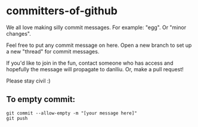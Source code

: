 # committers-of-github

We all love making silly commit messages. For example: "egg". Or "minor changes".

Feel free to put any commit message on here. Open a new branch to set up a new "thread" for commit messages.

If you'd like to join in the fun, contact someone who has access and hopefully the message will propagate to danlliu. Or, make a pull request!

Please stay civil :)

## To empty commit:
```
git commit --allow-empty -m "[your message here]"
git push
```
